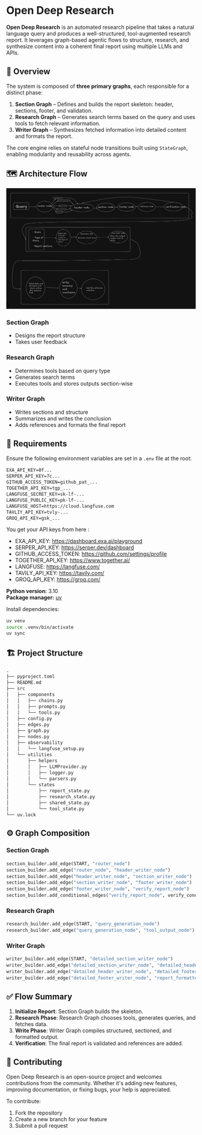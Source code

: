 # Open Deep Research

**Open Deep Research** is an automated research pipeline that takes a natural language query and produces a well-structured, tool-augmented research report. It leverages graph-based agentic flows to structure, research, and synthesize content into a coherent final report using multiple LLMs and APIs.

## 🧠 Overview

The system is composed of **three primary graphs**, each responsible for a distinct phase:

1. **Section Graph** – Defines and builds the report skeleton: header, sections, footer, and validation.
2. **Research Graph** – Generates search terms based on the query and uses tools to fetch relevant information.
3. **Writer Graph** – Synthesizes fetched information into detailed content and formats the report.

The core engine relies on stateful node transitions built using `StateGraph`, enabling modularity and reusability across agents.

## 🗺️ Architecture Flow

![Workflow](image.png)

### Section Graph
* Designs the report structure
* Takes user feedback

### Research Graph
* Determines tools based on query type
* Generates search terms
* Executes tools and stores outputs section-wise

### Writer Graph
* Writes sections and structure
* Summarizes and writes the conclusion
* Adds references and formats the final report

## 🧪 Requirements

Ensure the following environment variables are set in a `.env` file at the root:
```env
EXA_API_KEY=0f...
SERPER_API_KEY=7c...
GITHUB_ACCESS_TOKEN=github_pat_...
TOGETHER_API_KEY=tgp_...
LANGFUSE_SECRET_KEY=sk-lf-...
LANGFUSE_PUBLIC_KEY=pk-lf-...
LANGFUSE_HOST=https://cloud.langfuse.com
TAVLIY_API_KEY=tvly-...
GROQ_API_KEY=gsk_...
```

You get your API keys from here :

- EXA_API_KEY: https://dashboard.exa.ai/playground
- SERPER_API_KEY: https://serper.dev/dashboard
- GITHUB_ACCESS_TOKEN: https://github.com/settings/profile
- TOGETHER_API_KEY: https://www.together.ai/
- LANGFUSE: https://langfuse.com/
- TAVILY_API_KEY: https://tavily.com/
- GROQ_API_KEY: https://groq.com/


**Python version:** 3.10  
**Package manager:** [uv](https://github.com/astral-sh/uv)

Install dependencies:
```bash
uv venv
source .venv/bin/activate
uv sync
```

## 🏗️ Project Structure

```
.
├── pyproject.toml
├── README.md
├── src
│   ├── components
│   │   ├── chains.py
│   │   ├── prompts.py
│   │   └── tools.py
│   ├── config.py
│   ├── edges.py
│   ├── graph.py
│   ├── nodes.py
│   ├── observability
│   │   └── langfuse_setup.py
│   └── utilities
│       ├── helpers
│       │   ├── LLMProvider.py
│       │   ├── logger.py
│       │   └── parsers.py
│       └── states
│           ├── report_state.py
│           ├── research_state.py
│           ├── shared_state.py
│           └── tool_state.py
└── uv.lock
```

## ⚙️ Graph Composition

### Section Graph
```python
section_builder.add_edge(START, "router_node")
section_builder.add_edge("router_node", "header_writer_node")
section_builder.add_edge("header_writer_node", "section_writer_node")
section_builder.add_edge("section_writer_node", "footer_writer_node")
section_builder.add_edge("footer_writer_node", "verify_report_node")
section_builder.add_conditional_edges("verify_report_node", verify_conditional_edge)
```

### Research Graph
```python
research_builder.add_edge(START, "query_generation_node")
research_builder.add_edge("query_generation_node", "tool_output_node")
```

### Writer Graph
```python
writer_builder.add_edge(START, "detailed_section_writer_node")
writer_builder.add_edge("detailed_section_writer_node", "detailed_header_writer_node")
writer_builder.add_edge("detailed_header_writer_node", "detailed_footer_writer_node")
writer_builder.add_edge("detailed_footer_writer_node", "report_formatter_node")
```

## ✅ Flow Summary

1. **Initialize Report**: Section Graph builds the skeleton.
2. **Research Phase**: Research Graph chooses tools, generates queries, and fetches data.
3. **Write Phase**: Writer Graph compiles structured, sectioned, and formatted output.
4. **Verification**: The final report is validated and references are added.

## 🤝 Contributing

Open Deep Research is an open-source project and welcomes contributions from the community. Whether it's adding new features, improving documentation, or fixing bugs, your help is appreciated.

To contribute:
1. Fork the repository
2. Create a new branch for your feature
3. Submit a pull request